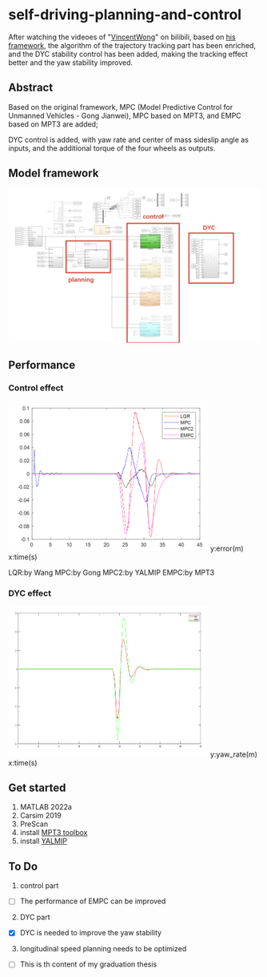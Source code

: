 # self-driving-planning-and-control
After watching the videoes of "[VincentWong](https://space.bilibili.com/287989852/?spm_id_from=333.999.0.0)" on bilibili, based on [his framework](https://github.com/VincentWong3?tab=repositories), the algorithm of the trajectory tracking part has been enriched, and the DYC stability control has been added, making the tracking effect better and the yaw stability improved.

## Abstract

Based on the original framework, MPC (Model Predictive Control for Unmanned Vehicles - Gong Jianwei), MPC based on MPT3, and EMPC based on MPT3 are added; 

DYC control is added, with yaw rate and center of mass sideslip angle as inputs, and the additional torque of the four wheels as outputs.

## Model framework

<img src="effect/Frame.jpg" width="600px" />

## Performance

### Control effect
<img src="effect/control_effect.PNG" width="400px" height="300px"/>
y:error(m)    x:time(s)

LQR:by Wang    MPC:by Gong    MPC2:by YALMIP    EMPC:by MPT3

### DYC effect
<img src="effect/DYC_effect.PNG" width="400px" height="300px"/>
y:yaw_rate(m)    x:time(s)

## Get started

1. MATLAB 2022a
2. Carsim 2019
3. PreScan
4. install [MPT3 toolbox](https://www.mpt3.org)
5. install [YALMIP](https://yalmip.github.io)


## To Do

1. control part
- [ ] The performance of EMPC can be improved
2. DYC part
- [x] DYC is needed to improve the yaw stability
3. longitudinal speed planning needs to be optimized
- [ ] This is th content of my graduation thesis
